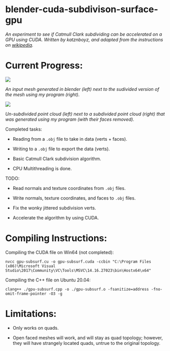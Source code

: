 # blender-cuda-subdivison-surface-gpu

*An experiment to see if Catmull Clark subdividing can be accelerated on a GPU using CUDA. Written by katznboyz, and adapted from the instructions on [wikipedia](https://en.wikipedia.org/wiki/Catmull%E2%80%93Clark_subdivision_surface).*

# Current Progress:

![](https://i.imgur.com/066mO1v.png?raw=true)

*An input mesh generated in blender (left) next to the sudivided version of the mesh using my program (right).*

![](https://i.imgur.com/bnGgW07.png?raw=true)

*Un-subdivided point cloud (left) next to a subdivided point cloud (right) that was generated using my program (with their faces removed).*

Completed tasks:

- Reading from a `.obj` file to take in data (verts + faces).

- Writing to a `.obj` file to export the data (verts).

- Basic Catmull Clark subdivision algorithm.

- CPU Multithreading is done.

TODO:

- Read normals and texture coordinates from `.obj` files.

- Write normals, texture coordinates, and faces to `.obj` files.

- Fix the wonky jittered subdivision verts.

- Accelerate the algorithm by using CUDA.

# Compiling Instructions:

Compiling the CUDA file on Win64 (not completed):

`nvcc gpu-subsurf.cu -o gpu-subsurf.cuda -ccbin "C:\Program Files (x86)\Microsoft Visual Studio\2017\Community\VC\Tools\MSVC\14.16.27023\bin\Hostx64\x64"`

Compiling the C++ file on Ubuntu 20.04:

`clang++ ./gpu-subsurf.cpp -o ./gpu-subsurf.o -fsanitize=address -fno-omit-frame-pointer -O3 -g`

# Limitations:

- Only works on quads.

- Open faced meshes will work, and will stay as quad topology; however, they will have strangely located quads, untrue to the original topology.